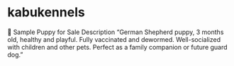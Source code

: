 # kabukennels
🐶 Sample Puppy for Sale Description  “German Shepherd puppy, 3 months old, healthy and playful. Fully vaccinated and dewormed. Well-socialized with children and other pets. Perfect as a family companion or future guard dog.”
